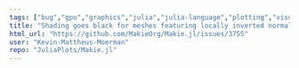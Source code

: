 ```yaml
---
tags: ["bug","gpu","graphics","julia","julia-language","plotting","visualization"]
title: "Shading goes black for meshes featuring locally inverted normals"
html_url: "https://github.com/MakieOrg/Makie.jl/issues/3755"
user: "Kevin-Mattheus-Moerman"
repo: "JuliaPlots/Makie.jl"
---
```


